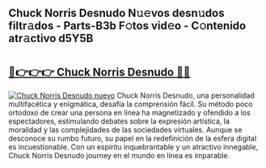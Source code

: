 ## Chuck Norris Desnudo N𝚞𝚎vos desn𝚞dos filtr𝚊dos - Parts-B3b F𝚘tos vid𝚎o - C𝚘ntenido atr𝚊ctivo d5Y5B

# <h2><a href="http://mbcu0d.tromn.icu/?c=Chuck+Norris+Desnudo">🔗👉👉👉 Chuck Norris Desnudo 🔗🔗</a></h2>

[![Chuck Norris Desnudo nuevo](https://i.imgur.com/pEAQMta.gif)](http://mbcu0d.tromn.icu/?c=Chuck+Norris+Desnudo)
Chuck Norris Desnudo, una personalidad multifacética y enigmática, desafía la comprensión fácil. Su método poco ortodoxo de crear una persona en línea ha magnetizado y ofendido a los espectadores, estimulando debates sobre la expresión artística, la moralidad y las complejidades de las sociedades virtuales. Aunque se desconoce su rumbo futuro, su papel en la redefinición de la esfera digital es incuestionable. Con un espíritu inquebrantable y un atractivo innegable, Chuck Norris Desnudo journey en el mundo en línea es imparable.
